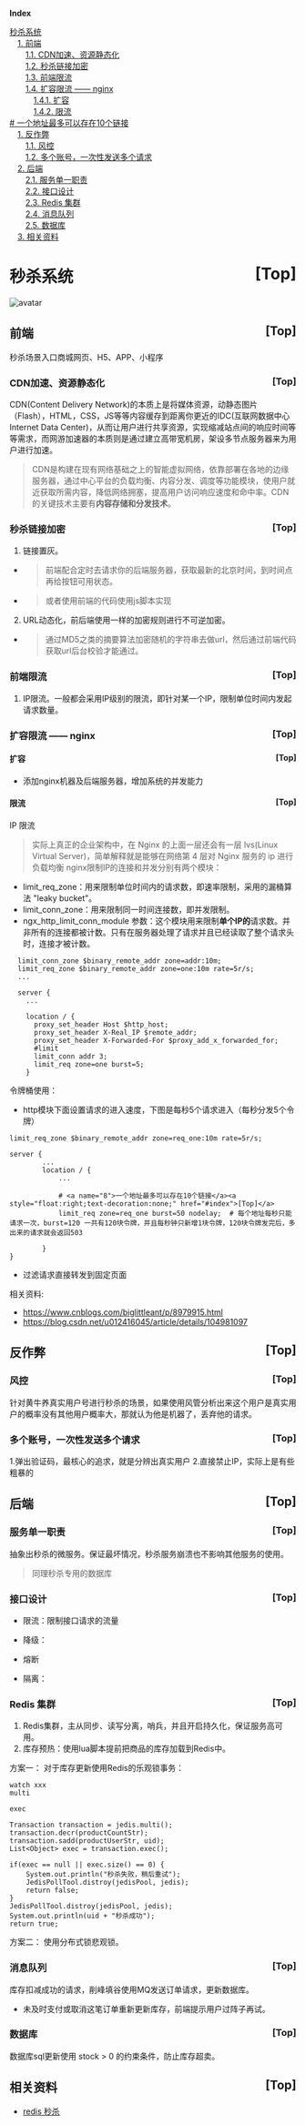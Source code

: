 <a name="index">**Index**</a>

<a href="#0">秒杀系统</a>  
&emsp;<a href="#1">1. 前端</a>  
&emsp;&emsp;<a href="#2">1.1. CDN加速、资源静态化</a>  
&emsp;&emsp;<a href="#3">1.2. 秒杀链接加密</a>  
&emsp;&emsp;<a href="#4">1.3. 前端限流</a>  
&emsp;&emsp;<a href="#5">1.4. 扩容限流 —— nginx</a>  
&emsp;&emsp;&emsp;<a href="#6">1.4.1. 扩容</a>  
&emsp;&emsp;&emsp;<a href="#7">1.4.2. 限流</a>  
<a href="#8">          # 一个地址最多可以存在10个链接</a>  
&emsp;<a href="#9">1. 反作弊</a>  
&emsp;&emsp;<a href="#10">1.1. 风控</a>  
&emsp;&emsp;<a href="#11">1.2. 多个账号，一次性发送多个请求</a>  
&emsp;<a href="#12">2. 后端</a>  
&emsp;&emsp;<a href="#13">2.1. 服务单一职责</a>  
&emsp;&emsp;<a href="#14">2.2. 接口设计</a>  
&emsp;&emsp;<a href="#15">2.3. Redis 集群</a>  
&emsp;&emsp;<a href="#16">2.4. 消息队列</a>  
&emsp;&emsp;<a href="#17">2.5. 数据库</a>  
&emsp;<a href="#18">3. 相关资料</a>  
# <a name="0">秒杀系统</a><a style="float:right;text-decoration:none;" href="#index">[Top]</a>
![avatar](https://gitee.com/rbmon/file-storage/blob/main/learning-note/design/secondKill.jpg)

## <a name="1">前端</a><a style="float:right;text-decoration:none;" href="#index">[Top]</a>
秒杀场景入口商城网页、H5、APP、小程序

### <a name="2">CDN加速、资源静态化</a><a style="float:right;text-decoration:none;" href="#index">[Top]</a>
CDN(Content Delivery Network)的本质上是将媒体资源，动静态图片（Flash），HTML，CSS，JS等等内容缓存到距离你更近的IDC(互联网数据中心Internet Data Center)，从而让用户进行共享资源，实现缩减站点间的响应时间等等需求，而网游加速器的本质则是通过建立高带宽机房，架设多节点服务器来为用户进行加速。
> CDN是构建在现有网络基础之上的智能虚拟网络，依靠部署在各地的边缘服务器，通过中心平台的负载均衡、内容分发、调度等功能模块，使用户就近获取所需内容，降低网络拥塞，提高用户访问响应速度和命中率。CDN的关键技术主要有**内容存储和分发技术**。

### <a name="3">秒杀链接加密</a><a style="float:right;text-decoration:none;" href="#index">[Top]</a>
1. 链接置灰。
  - > 前端配合定时去请求你的后端服务器，获取最新的北京时间，到时间点再给按钮可用状态。
  - > 或者使用前端的代码使用js脚本实现
2. URL动态化，前后端使用一样的加密规则进行不可逆加密。
  - > 通过MD5之类的摘要算法加密随机的字符串去做url，然后通过前端代码获取url后台校验才能通过。


### <a name="4">前端限流</a><a style="float:right;text-decoration:none;" href="#index">[Top]</a>
1. IP限流。一般都会采用IP级别的限流，即针对某一个IP，限制单位时间内发起请求数量。


### <a name="5">扩容限流 —— nginx</a><a style="float:right;text-decoration:none;" href="#index">[Top]</a>

#### <a name="6">扩容</a><a style="float:right;text-decoration:none;" href="#index">[Top]</a>
- 添加nginx机器及后端服务器，增加系统的并发能力

#### <a name="7">限流</a><a style="float:right;text-decoration:none;" href="#index">[Top]</a>
IP 限流

> 实际上真正的企业架构中，在 Nginx 的上面一层还会有一层 lvs(Linux Virtual Server)，简单解释就是能够在网络第 4  层对 Nginx 服务的 ip 进行负载均衡
nginx限制IP的连接和并发分别有两个模块：
- limit_req_zone：用来限制单位时间内的请求数，即速率限制，采用的漏桶算法 "leaky bucket"。
- limit_conn_zone：用来限制同一时间连接数，即并发限制。
- ngx_http_limit_conn_module 参数：这个模块用来限制**单个IP的**请求数。并非所有的连接都被计数。只有在服务器处理了请求并且已经读取了整个请求头时，连接才被计数。

```
  limit_conn_zone $binary_remote_addr zone=addr:10m;
  limit_req_zone $binary_remote_addr zone=one:10m rate=5r/s;
  ...

  server {
    ...

    location / {
      proxy_set_header Host $http_host;
      proxy_set_header X-Real_IP $remote_addr;
      proxy_set_header X-Forwarded-For $proxy_add_x_forwarded_for;
      #limit
      limit_conn addr 3;
      limit_req zone=one burst=5;
    }
```

令牌桶使用：
- http模块下面设置请求的进入速度，下图是每秒5个请求进入（每秒分发5个令牌）
```
limit_req_zone $binary_remote_addr zone=req_one:10m rate=5r/s;

server {
        ...
        location / {
            ... 
            
            # <a name="8">一个地址最多可以存在10个链接</a><a style="float:right;text-decoration:none;" href="#index">[Top]</a>
            limit_req zone=req_one burst=50 nodelay;  # 每个地址每秒只能请求一次，burst=120 一共有120块令牌，并且每秒钟只新增1块令牌，120块令牌发完后，多出来的请求就会返回503
      
        }
}
```

- 过滤请求直接转发到固定页面
      
相关资料:
- https://www.cnblogs.com/biglittleant/p/8979915.html
- https://blog.csdn.net/u012416045/article/details/104981097

## <a name="9">反作弊</a><a style="float:right;text-decoration:none;" href="#index">[Top]</a>
### <a name="10">风控</a><a style="float:right;text-decoration:none;" href="#index">[Top]</a>
针对黄牛养真实用户号进行秒杀的场景，如果使用风管分析出来这个用户是真实用户的概率没有其他用户概率大，那就认为他是机器了，丢弃他的请求。

### <a name="11">多个账号，一次性发送多个请求</a><a style="float:right;text-decoration:none;" href="#index">[Top]</a>

1.弹出验证码，最核心的追求，就是分辨出真实用户
2.直接禁止IP，实际上是有些粗暴的


## <a name="12">后端</a><a style="float:right;text-decoration:none;" href="#index">[Top]</a>

### <a name="13">服务单一职责</a><a style="float:right;text-decoration:none;" href="#index">[Top]</a>
抽象出秒杀的微服务。保证最坏情况，秒杀服务崩溃也不影响其他服务的使用。
> 同理秒杀专用的数据库


### <a name="14">接口设计</a><a style="float:right;text-decoration:none;" href="#index">[Top]</a>
- 限流：限制接口请求的流量

- 降级：

- 熔断

- 隔离：

### <a name="15">Redis 集群</a><a style="float:right;text-decoration:none;" href="#index">[Top]</a>
1. Redis集群，主从同步、读写分离，哨兵，并且开启持久化，保证服务高可用。
2. 库存预热：使用lua脚本提前把商品的库存加载到Redis中。

方案一： 对于库存更新使用Redis的乐观锁事务：
```
watch xxx
multi

exec
```

```
Transaction transaction = jedis.multi();
transaction.decr(productCountStr);
transaction.sadd(productUserStr, uid);
List<Object> exec = transaction.exec();

if(exec == null || exec.size() == 0) {
    System.out.println("秒杀失败，稍后重试");
    JedisPollTool.distroy(jedisPool, jedis);
    return false;
}
JedisPollTool.distroy(jedisPool, jedis);
System.out.println(uid + "秒杀成功");
return true;

```
方案二： 使用分布式锁悲观锁。


### <a name="16">消息队列</a><a style="float:right;text-decoration:none;" href="#index">[Top]</a>
库存扣减成功的请求，削峰填谷使用MQ发送订单请求，更新数据库。

- 未及时支付或取消这笔订单重新更新库存，前端提示用户过阵子再试。


### <a name="17">数据库</a><a style="float:right;text-decoration:none;" href="#index">[Top]</a>
数据库sql更新使用 stock > 0 的约束条件，防止库存超卖。


## <a name="18">相关资料</a><a style="float:right;text-decoration:none;" href="#index">[Top]</a>
- [redis 秒杀](https://blog.csdn.net/cong____cong/article/details/105566983)
